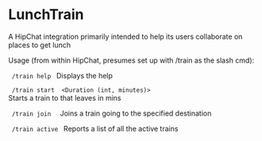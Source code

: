 LunchTrain
======================

A HipChat integration primarily intended to help its users collaborate on places to get lunch

Usage (from within HipChat, presumes set up with /train as the slash cmd):

<code> /train help </code> Displays the help 

<code> /train start <Destination> <Duration (int, minutes)> </code> Starts a train to <Destination> that leaves in <Duration> mins

<code> /train join <Destination> </code> Joins a train going to the specified destination

<code> /train active </code> Reports a list of all the active trains
